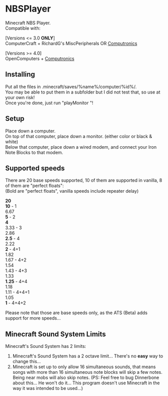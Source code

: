 NBSPlayer
=========

Minecraft NBS Player.  
Compatible with:

[Versions <= 3.0 **ONLY**]  
ComputerCraft + RichardG's MiscPeripherals OR [Computronics](http://mc.shinonome.ch/doku.php?id=wiki:computronics)

[Versions >= 4.0]  
OpenComputers + [Computronics](http://mc.shinonome.ch/doku.php?id=wiki:computronics)

Installing
----------
Put all the files in .minecraft/saves/%name%/computer/%id%/.  
You may be able to put them in a subfolder but I did not test that, so use at your own risk!  
Once you're done, just run "playMonitor <enable colors> <path to file>"!

Setup
-----
Place down a computer.  
On top of that computer, place down a monitor. (either color or black & white)  
Below that computer, place down a wired modem, and connect your Iron Note Blocks to that modem.

Supported speeds
----------------
There are 20 base speeds supported, 10 of them are supported in vanilla, 8 of them are "perfect floats":  
(Bold are "perfect floats", vanilla speeds include repeater delay)

**20**  
**10** - 1  
6\.67  
**5** - 2  
**4**  
3\.33 - 3  
2\.86  
**2\.5** - 4  
2\.22  
**2** - 4+1  
1\.82  
1\.67 - 4+2  
1\.54  
1\.43 - 4+3  
1\.33  
**1\.25** - 4+4  
1\.18  
1\.11 - 4+4+1  
1\.05  
**1** - 4+4+2

<!-- actual values:
20.0
10.0
6.666666666666667
5.0
4.0
3.3333333333333335
2.857142857142857
2.5
2.2222222222222223
2.0
1.8181818181818181
1.6666666666666667
1.5384615384615385
1.4285714285714286
1.3333333333333333
1.25
1.1764705882352942
1.1111111111111112
1.0526315789473684
1.0 -->

Please note that those are base speeds only, as the ATS (Beta) adds support for more speeds...

Minecraft Sound System Limits
-----------------------------
Minecraft's Sound System has 2 limits:

1. Minecraft's Sound System has a 2 octave limit... There's no **easy** way to change this...
2. Minecraft is set up to only allow 16 simultaneous sounds, that means songs with more than 16 simultaneous note blocks will skip a few notes. Being near mobs will also skip notes.
(PS: Feel free to bug Dinnerbone about this... He won't do it... This program doesn't use Minecraft in the way it was intended to be used...)
